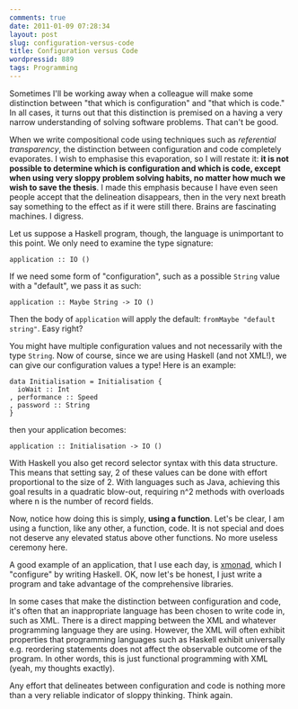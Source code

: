 ```yaml
---
comments: true
date: 2011-01-09 07:28:34
layout: post
slug: configuration-versus-code
title: Configuration versus Code
wordpressid: 889
tags: Programming
---
```


Sometimes I'll be working away when a colleague will make some distinction between "that which is configuration" and "that which is code." In all cases, it turns out that this distinction is premised on a having a very narrow understanding of solving software problems. That can't be good.

When we write compositional code using techniques such as _referential transparency_, the distinction between configuration and code completely evaporates. I wish to emphasise this evaporation, so I will restate it: **it is not possible to determine which is configuration and which is code, except when using very sloppy problem solving habits, no matter how much we wish to save the thesis**. I made this emphasis because I have even seen people accept that the delineation disappears, then in the very next breath say something to the effect as if it were still there. Brains are fascinating machines. I digress.

Let us suppose a Haskell program, though, the language is unimportant to this point. We only need to examine the type signature:


    
~~~{.Haskell}
application :: IO ()
~~~
    



If we need some form of "configuration", such as a possible `String` value with a "default", we pass it as such:


    
~~~{.Haskell}
application :: Maybe String -> IO ()
~~~



Then the body of `application` will apply the default: `fromMaybe "default string"`. Easy right?

You might have multiple configuration values and not necessarily with the type `String`. Now of course, since we are using Haskell (and not XML!), we can give our configuration values a type! Here is an example:


    
~~~{.Haskell}
data Initialisation = Initialisation {
  ioWait :: Int
, performance :: Speed
, password :: String
}
~~~



then your application becomes:


    
~~~{.Haskell}
application :: Initialisation -> IO ()
~~~



With Haskell you also get record selector syntax with this data structure. This means that setting say, 2 of these values can be done with effort proportional to the size of 2. With languages such as Java, achieving this goal results in a quadratic blow-out, requiring n^2 methods with overloads where n is the number of record fields.

Now, notice how doing this is simply, **using a function**. Let's be clear, I am using a function, like any other, a function, code. It is not special and does not deserve any elevated status above other functions. No more useless ceremony here.

A good example of an application, that I use each day, is [xmonad](http://xmonad.org/), which I "configure" by writing Haskell. OK, now let's be honest, I just write a program and take advantage of the comprehensive libraries.

In some cases that make the distinction between configuration and code, it's often that an inappropriate language has been chosen to write code in, such as XML. There is a direct mapping between the XML and whatever programming language they are using. However, the XML will often exhibit properties that programming languages such as Haskell exhibit universally e.g. reordering statements does not affect the observable outcome of the program. In other words, this is just functional programming with XML (yeah, my thoughts exactly).

Any effort that delineates between configuration and code is nothing more than a very reliable indicator of sloppy thinking. Think again.
